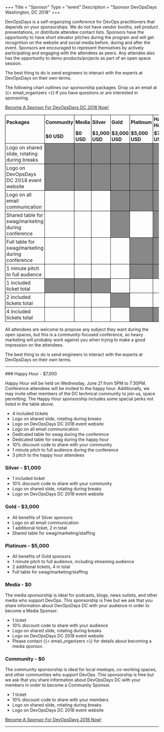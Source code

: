 +++
Title = "Sponsor"
Type = "event"
Description = "Sponsor DevOpsDays Washington, DC 2018"
+++

DevOpsDays is a self-organizing conference for DevOps practitioners that depends
on your sponsorships. We do not have vendor booths, sell product presentations,
or distribute attendee contact lists. Sponsors have the opportunity to have
short elevator pitches during the program and will get recognition on the
website and social media before, during and after the event. Sponsors are
encouraged to represent themselves by actively participating and engaging with
the attendees as peers. Any attendee also has the opportunity to demo
products/projects as part of an open space session.

The best thing to do is send engineers to interact with the experts at
DevOpsDays on their own terms.

The following chart outlines our sponsorship packages.  Drop us an email at {{< email_organizers >}} If you have questions or are interested in sponsoring.

[Become A Sponsor For DevOpsDays DC 2018 Now!](https://devopsdaysdc2018.busyconf.com/bookings/new?discount=SPONSOR)

<style>
  table.sponsorship            { border-collapse: collapse; }
  table.sponsorship td         { text-align: left; border: 1px solid #000; padding: 3px; }
  table.sponsorship tr.hed1 td { border-bottom: 0px; }
  table.sponsorship tr.hed2 td { border-top: 0px; }
  table.sponsorship td.yes     { background-color: #888; }
</style>
<table class="sponsorship">
<tbody>
<tr class="hed1">
<td><strong>Packages</strong></td>
<td><strong>Community</strong></td>
<td><strong>Media</strong></td>
<td><strong>Silver</strong></td>
<td><strong>Gold</strong></td>
<td><strong>Platinum</strong></td>
<td><strong>Happy Hour</strong></td>
</tr>
<tr class="hed2">
<td></td>
<td><strong>$0 USD</strong></td>
<td><strong>$0 USD</strong></td>
<td><strong>$1,000 USD</strong></td>
<td><strong>$3,000 USD</strong></td>
<td><strong>$5,000 USD</strong></td>
<td><strong>$7,000 USD</strong></td>
</tr>
<tr>
<td>Logo on shared slide, rotating during breaks</td>
<td class="yes"> </td>
<td class="yes"> </td>
<td class="yes"> </td>
<td class="yes"> </td>
<td class="yes"> </td>
<td class="yes"> </td>
</tr>
<tr>
<td>Logo on DevOpsDays DC 2018 event website</td>
<td class="yes"> </td>
<td class="yes"> </td>
<td class="yes"> </td>
<td class="yes"> </td>
<td class="yes"> </td>
<td class="yes"> </td>
</tr>
<tr>
<td>Logo on all email communication</td>
<td class="no"> </td>
<td class="no"> </td>
<td class="no"> </td>
<td class="yes"> </td>
<td class="yes"> </td>
<td class="yes"> </td>
</tr>
<tr>
<td>Shared table for swag/marketing during conference</td>
<td class="no"> </td>
<td class="no"> </td>
<td class="no"> </td>
<td class="yes"> </td>
<td class="no"> </td>
<td class="yes"> </td>
</tr>
<td>Full table for swag/marketing during conference</td>
<td class="no"> </td>
<td class="no"> </td>
<td class="no"> </td>
<td class="no"> </td>
<td class="yes"> </td>
<td class="yes"> </td>
</tr>
<tr>
<td>1 minute pitch to full audience</td>
<td class="no"> </td>
<td class="no"> </td>
<td class="no"> </td>
<td class="no"> </td>
<td class="yes"> </td>
<td class="yes"> </td>
</tr>
<tr>
<tr>
<td>1 included ticket total</td>
<td class="yes"> </td>
<td class="yes"> </td>
<td class="yes"> </td>
<td class="no"> </td>
<td class="no"> </td>
<td class="no"> </td>
</tr>
<tr>
<td>2 included tickets total</td>
<td class="no"> </td>
<td class="no"> </td>
<td class="no"> </td>
<td class="yes"> </td>
<td class="no"> </td>
<td class="no"> </td>
</tr>
<tr>
<td>4 included tickets total</td>
<td class="no"> </td>
<td class="no"> </td>
<td class="no"> </td>
<td class="no"> </td>
<td class="yes"> </td>
<td class="yes"> </td>
</tr>
</tbody>
</table>
<p>
All attendees are welcome to propose any subject they want during the open
spaces, but this is a community-focused conference, so heavy marketing will
probably work against you when trying to make a good impression on the
attendees.
<p>
The best thing to do is send engineers to interact with the experts at
DevOpsDays on their own terms.
<p>
<hr/>
### Happy Hour - $7,000    

Happy Hour will be held on Wednesday, June 21 from 5PM to 7:30PM.  Conference
attendees will be invited to the happy hour.  Additionally, we may invite other
members of the DC technical community to join us, space permitting.  The Happy
Hour sponsorship includes some special perks not listed in the table above.  

* 4 included tickets
* Logo on shared slide, rotating during breaks
* Logo on DevOpsDays DC 2018 event website
* Logo on all email communication
* Dedicated table for swag during the conference
* Dedicated table for swag during the happy hour
* 10% discount code to share with your community
* 1 minute pitch to full audience during the conference
* 3 pitch to the happy hour attendees

### Silver - $1,000

* 1 included ticket
* 10% discount code to share with your community
* Logo on shared slide, rotating during breaks
* Logo on DevOpsDays DC 2018 event website

### Gold - $3,000

* All benefits of Silver sponsors
* Logo on all email communication
* 1 additional ticket, 2 in total
* Shared table for swag/marketing/staffing

### Platinum - $5,000

* All benefits of Gold sponsors
* 1 minute pitch to full audience, including streaming audience
* 2 additional tickets, 4 in total
* Full table for swag/marketing/staffing

### Media - $0

The media sponsorship is ideal for podcasts, blogs, news outlets, and other
media who support DevOps.  This sponsorship is free but we ask that you share
information about DevOpsDays DC with your audience in order to become a Media
Sponsor.

* 1 ticket
* 10% discount code to share with your audience
* Logo on shared slide, rotating during breaks
* Logo on DevOpsDays DC 2018 event website
* Please contact {{< email_organizers >}} for details about becoming a media
sponsor.

### Community - $0

The community sponsorship is ideal for local meetups, co-working spaces, and
other communities who support DevOps.  This sponsorship is free but we ask that
you share information about DevOpsDays DC with your members in order to
become a Community Sponsor.

* 1 ticket
* 10% discount code to share with your members
* Logo on shared slide, rotating during breaks
* Logo on DevOpsDays DC 2018 event website

[Become A Sponsor For DevOpsDays 2018 Now!](https://devopsdaysdc2018.busyconf.com/bookings/new?discount=SPONSOR)

<hr/>
